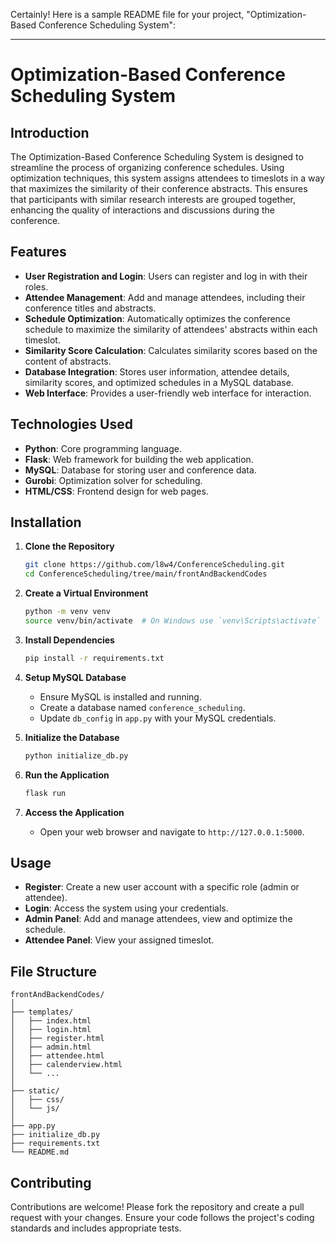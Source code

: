 Certainly! Here is a sample README file for your project, "Optimization-Based Conference Scheduling System":

---

# Optimization-Based Conference Scheduling System

## Introduction

The Optimization-Based Conference Scheduling System is designed to streamline the process of organizing conference schedules. Using optimization techniques, this system assigns attendees to timeslots in a way that maximizes the similarity of their conference abstracts. This ensures that participants with similar research interests are grouped together, enhancing the quality of interactions and discussions during the conference.

## Features

- **User Registration and Login**: Users can register and log in with their roles.
- **Attendee Management**: Add and manage attendees, including their conference titles and abstracts.
- **Schedule Optimization**: Automatically optimizes the conference schedule to maximize the similarity of attendees' abstracts within each timeslot.
- **Similarity Score Calculation**: Calculates similarity scores based on the content of abstracts.
- **Database Integration**: Stores user information, attendee details, similarity scores, and optimized schedules in a MySQL database.
- **Web Interface**: Provides a user-friendly web interface for interaction.

## Technologies Used

- **Python**: Core programming language.
- **Flask**: Web framework for building the web application.
- **MySQL**: Database for storing user and conference data.
- **Gurobi**: Optimization solver for scheduling.
- **HTML/CSS**: Frontend design for web pages.

## Installation

1. **Clone the Repository**
    ```sh
    git clone https://github.com/l8w4/ConferenceScheduling.git
    cd ConferenceScheduling/tree/main/frontAndBackendCodes
    ```

2. **Create a Virtual Environment**
    ```sh
    python -m venv venv
    source venv/bin/activate  # On Windows use `venv\Scripts\activate`
    ```

3. **Install Dependencies**
    ```sh
    pip install -r requirements.txt
    ```

4. **Setup MySQL Database**
    - Ensure MySQL is installed and running.
    - Create a database named `conference_scheduling`.
    - Update `db_config` in `app.py` with your MySQL credentials.

5. **Initialize the Database**
    ```sh
    python initialize_db.py
    ```

6. **Run the Application**
    ```sh
    flask run
    ```

7. **Access the Application**
    - Open your web browser and navigate to `http://127.0.0.1:5000`.

## Usage

- **Register**: Create a new user account with a specific role (admin or attendee).
- **Login**: Access the system using your credentials.
- **Admin Panel**: Add and manage attendees, view and optimize the schedule.
- **Attendee Panel**: View your assigned timeslot.

## File Structure

```
frontAndBackendCodes/
│
├── templates/
│   ├── index.html
│   ├── login.html
│   ├── register.html
│   ├── admin.html
│   ├── attendee.html
│   ├── calenderview.html
│   └── ...
│
├── static/
│   ├── css/
│   └── js/
│
├── app.py
├── initialize_db.py
├── requirements.txt
└── README.md
```

## Contributing

Contributions are welcome! Please fork the repository and create a pull request with your changes. Ensure your code follows the project's coding standards and includes appropriate tests.

